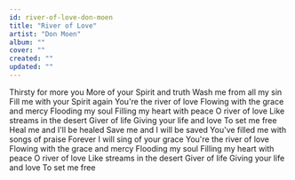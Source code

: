 ```yaml
---
id: river-of-love-don-moen
title: "River of Love"
artist: "Don Moen"
album: ""
cover: ""
created: ""
updated: ""
---
```


Thirsty for more you
More of your Spirit and truth
Wash me from all my sin
Fill me with your Spirit again
You're the river of love
Flowing with the grace and mercy
Flooding my soul
Filling my heart with peace
O river of love
Like streams in the desert
Giver of life
Giving your life and love
To set me free
Heal me and I'll be healed
Save me and I will be saved
You've filled me with songs of praise
Forever I will sing of your grace
You're the river of love
Flowing with the grace and mercy
Flooding my soul
Filling my heart with peace
O river of love
Like streams in the desert
Giver of life
Giving your life and love
To set me free